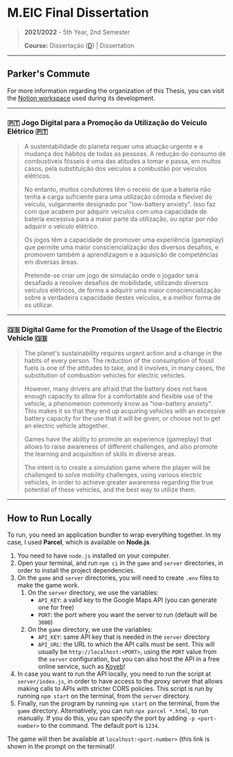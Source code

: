 # M.EIC Final Dissertation

> **2021/2022** - 5th Year, 2nd Semester
> 
> **Course:** Dissertação ([D](https://sigarra.up.pt/feup/pt/ucurr_geral.ficha_uc_view?pv_ocorrencia_id=486322)) | Dissertation

---

## **Parker's Commute**

For more information regarding the organization of this Thesis, you can visit the [Notion workspace](https://www.notion.so/space/e44cf7eb852a46df9d5695fbea5e1d98) used during its development.

---

### :portugal: Jogo Digital para a Promoção da Utilização do Veículo Elétrico :portugal:

> A sustentabilidade do planeta requer uma atuação urgente e a mudança dos hábitos de todas as pessoas. A redução do consumo de combustíveis fósseis é uma das atitudes a tomar e passa, em muitos casos, pela substituição dos veículos a combustão por veículos elétricos.
> 
> No entanto, muitos condutores têm o receio de que a bateria não tenha a carga suficiente para uma utilização cómoda e flexível do veículo, vulgarmente designado por "low-battery anxiety". Isso faz com que acabem por adquirir veículos com uma capacidade de bateria excessiva para a maior parte da utilização, ou optar por não adquirir o veículo elétrico.
> 
> Os jogos têm a capacidade de promover uma experiência (gameplay) que permite uma maior consciencialização dos diversos desafios, e promovem também a aprendizagem e a aquisição de competências em diversas áreas.
> 
> Pretende-se criar um jogo de simulação onde o jogador será desafiado a resolver desafios de mobilidade, utilizando diversos veículos elétricos, de forma a adquirir uma maior consciencialização sobre a verdadeira capacidade destes veículos, e a melhor forma de os utilizar.

---

### :uk: Digital Game for the Promotion of the Usage of the Electric Vehicle :uk:

> The planet's sustainability requires urgent action and a change in the habits of every person. The reduction of the consumption of fossil fuels is one of the attitudes to take, and it involves, in many cases, the substitution of combustion vehicles for electric vehicles.
> 
> However, many drivers are afraid that the battery does not have enough capacity to allow for a comfortable and flexible use of the vehicle, a phenomenon commonly know as "low-battery anxiety". This makes it so that they end up acquiring vehicles with an excessive battery capacity for the use that it will be given, or choose not to get an electric vehicle altogether.
> 
> Games have the ability to promote an experience (gameplay) that allows to raise awareness of different challenges, and also promote the learning and acquisition of skills in diverse areas.
> 
> The intent is to create a simulation game where the player will be challenged to solve mobility challenges, using various electric vehicles, in order to achieve greater awareness regarding the true potential of these vehicles, and the best way to utilize them.

---

## How to Run Locally

To run, you need an application bundler to wrap everything together. In my case, I used **Parcel**, which is available on **Node.js**.
1. You need to have `node.js` installed on your computer.
2. Open your terminal, and run `npm ci` in the `game` and `server` directories, in order to install the project dependencies.
3. On the `game` and `server` directories, you will need to create `.env` files to make the game work.
   1. On the `server` directory, we use the variables:
      - `API_KEY`: a valid key to the Google Maps API (you can generate one for free)
      - `PORT`: the port where you want the server to run (default will be `3000`)
   2. On the `game` directory, we use the variables:
      - `API_KEY`: same API key that is needed in the `server` directory
      - `API_URL`: the URL to which the API calls must be sent. This will usually be `http://localhost:<PORT>`, using the `PORT` value from the `server` configuration, but you can also host the API in a free online service, such as [Koyeb](https://app.koyeb.com/)!
4. In case you want to run the API locally, you need to run the script at `server/index.js`, in order to have access to the proxy server that allows making calls to APIs with stricter CORS policies. This script is run by running `npm start` on the terminal, from the `server` directory.
5. Finally, run the program by running `npm start` on the terminal, from the `game` directory. Alternatively, you can run `npx parcel *.html`, to run manually. If you do this, you can specify the port by adding `-p <port-number>` to the command. The default port is `1234`.

The game will then be available at `localhost:<port-number>` (this link is shown in the prompt on the terminal)!